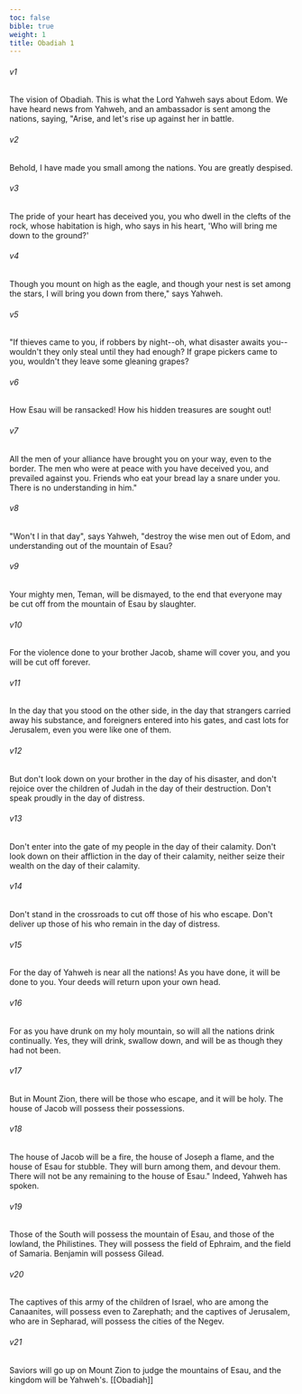 ```yaml
---
toc: false
bible: true
weight: 1
title: Obadiah 1
---
```



###### v1 
The vision of Obadiah. This is what the Lord Yahweh says about Edom. We have heard news from Yahweh, and an ambassador is sent among the nations, saying, "Arise, and let's rise up against her in battle. 

###### v2 
Behold, I have made you small among the nations. You are greatly despised. 

###### v3 
The pride of your heart has deceived you, you who dwell in the clefts of the rock, whose habitation is high, who says in his heart, 'Who will bring me down to the ground?' 

###### v4 
Though you mount on high as the eagle, and though your nest is set among the stars, I will bring you down from there," says Yahweh. 

###### v5 
"If thieves came to you, if robbers by night--oh, what disaster awaits you--wouldn't they only steal until they had enough? If grape pickers came to you, wouldn't they leave some gleaning grapes? 

###### v6 
How Esau will be ransacked! How his hidden treasures are sought out! 

###### v7 
All the men of your alliance have brought you on your way, even to the border. The men who were at peace with you have deceived you, and prevailed against you. Friends who eat your bread lay a snare under you. There is no understanding in him." 

###### v8 
"Won't I in that day", says Yahweh, "destroy the wise men out of Edom, and understanding out of the mountain of Esau? 

###### v9 
Your mighty men, Teman, will be dismayed, to the end that everyone may be cut off from the mountain of Esau by slaughter. 

###### v10 
For the violence done to your brother Jacob, shame will cover you, and you will be cut off forever. 

###### v11 
In the day that you stood on the other side, in the day that strangers carried away his substance, and foreigners entered into his gates, and cast lots for Jerusalem, even you were like one of them. 

###### v12 
But don't look down on your brother in the day of his disaster, and don't rejoice over the children of Judah in the day of their destruction. Don't speak proudly in the day of distress. 

###### v13 
Don't enter into the gate of my people in the day of their calamity. Don't look down on their affliction in the day of their calamity, neither seize their wealth on the day of their calamity. 

###### v14 
Don't stand in the crossroads to cut off those of his who escape. Don't deliver up those of his who remain in the day of distress. 

###### v15 
For the day of Yahweh is near all the nations! As you have done, it will be done to you. Your deeds will return upon your own head. 

###### v16 
For as you have drunk on my holy mountain, so will all the nations drink continually. Yes, they will drink, swallow down, and will be as though they had not been. 

###### v17 
But in Mount Zion, there will be those who escape, and it will be holy. The house of Jacob will possess their possessions. 

###### v18 
The house of Jacob will be a fire, the house of Joseph a flame, and the house of Esau for stubble. They will burn among them, and devour them. There will not be any remaining to the house of Esau." Indeed, Yahweh has spoken. 

###### v19 
Those of the South will possess the mountain of Esau, and those of the lowland, the Philistines. They will possess the field of Ephraim, and the field of Samaria. Benjamin will possess Gilead. 

###### v20 
The captives of this army of the children of Israel, who are among the Canaanites, will possess even to Zarephath; and the captives of Jerusalem, who are in Sepharad, will possess the cities of the Negev. 

###### v21 
Saviors will go up on Mount Zion to judge the mountains of Esau, and the kingdom will be Yahweh's.
[[Obadiah]]
